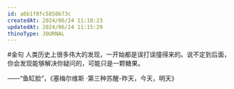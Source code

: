 ```yaml
---
id: a6b1f8fc5858b73c
createdAt: 2024/06/24 11:10:23
updatedAt: 2024/06/24 11:15:29
thinoType: JOURNAL
---
```

#金句 人类历史上很多伟大的发现，一开始都是误打误撞得来的。说不定到后面，你会发现能够解决你疑问的，可能只是一颗糖果。

——“鱼缸脸”，《塞梅尔维斯 ·第三种苏醒-昨天，今天，明天》